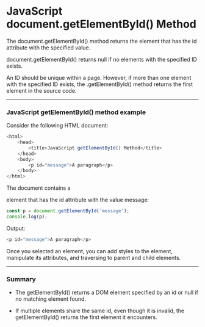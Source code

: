 # JavaScript document.getElementById() Method
The document.getElementById() method returns the element that has the id attribute with the specified value.

document.getElementById() returns null if no elements with the specified ID exists.

An ID should be unique within a page. However, if more than one element with the specified ID exists, the .getElementById() method returns the first element in the source code.

***

### JavaScript getElementById() method example

Consider the following HTML document:

```js
<html>
    <head>
        <title>JavaScript getElementById() Method</title>
    </head>
    <body>
        <p id="message">A paragraph</p>
    </body>
</html>
```

The document contains a <p> element that has the id attribute with the value message:

```js
const p = document.getElementById('message');
console.log(p);
```

Output:

```js
<p id="message">A paragraph</p>
```

Once you selected an element, you can add styles to the element, manipulate its attributes, and traversing to parent and child elements.

***

### Summary
* The getElementById() returns a DOM element specified by an id or null if no matching element found.

* If multiple elements share the same id, even though it is invalid, the getElementById() returns the first element it encounters.